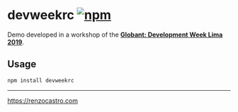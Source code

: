 # devweekrc [![npm](https://img.shields.io/npm/v/devweekrc.svg)](https://npm.im/devweekrc)


Demo developed in a workshop of the [**Globant: Development Week Lima 2019**](https://devweeklima.com/schedule/2019-11-16?sessionId=118).


## Usage

```bash
npm install devweekrc
```

---

https://renzocastro.com
